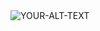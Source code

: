 <picture>
 <source media="(prefers-color-scheme: dark)" srcset="https://imgur.com/cc064192-4b9d-46e7-9f4c-83d2c5189ae8">
 <source media="(prefers-color-scheme: light)" srcset="https://imgur.com/cc064192-4b9d-46e7-9f4c-83d2c5189ae8">
 <img alt="YOUR-ALT-TEXT" src="https://imgur.com/cc064192-4b9d-46e7-9f4c-83d2c5189ae8">
</picture>
